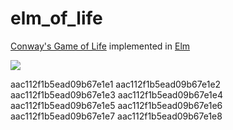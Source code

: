 # elm_of_life

[Conway's Game of Life](https://en.wikipedia.org/wiki/Conway%27s_Game_of_Life) implemented in [Elm](https://elm-lang.org/)

![](https://github.com/vaihtovirta/elm_of_life/raw/master/resources/gof.gif)

aac112f1b5ead09b67e1e1
aac112f1b5ead09b67e1e2
aac112f1b5ead09b67e1e3
aac112f1b5ead09b67e1e4
aac112f1b5ead09b67e1e5
aac112f1b5ead09b67e1e6
aac112f1b5ead09b67e1e7
aac112f1b5ead09b67e1e8
